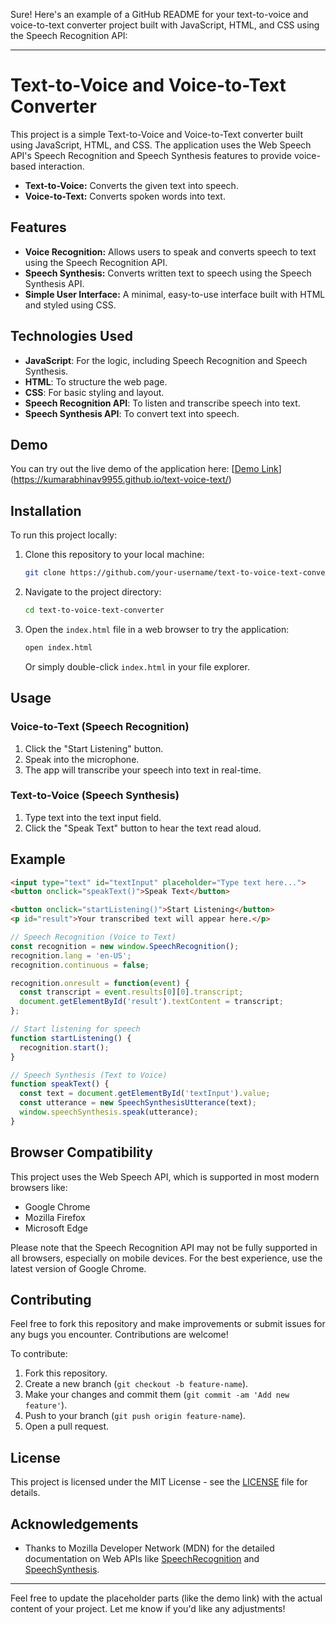 Sure! Here's an example of a GitHub README for your text-to-voice and voice-to-text converter project built with JavaScript, HTML, and CSS using the Speech Recognition API:

---

# Text-to-Voice and Voice-to-Text Converter

This project is a simple Text-to-Voice and Voice-to-Text converter built using JavaScript, HTML, and CSS. The application uses the Web Speech API's Speech Recognition and Speech Synthesis features to provide voice-based interaction.

- **Text-to-Voice:** Converts the given text into speech.
- **Voice-to-Text:** Converts spoken words into text.

## Features

- **Voice Recognition:** Allows users to speak and converts speech to text using the Speech Recognition API.
- **Speech Synthesis:** Converts written text to speech using the Speech Synthesis API.
- **Simple User Interface:** A minimal, easy-to-use interface built with HTML and styled using CSS.

## Technologies Used

- **JavaScript**: For the logic, including Speech Recognition and Speech Synthesis.
- **HTML**: To structure the web page.
- **CSS**: For basic styling and layout.
- **Speech Recognition API**: To listen and transcribe speech into text.
- **Speech Synthesis API**: To convert text into speech.

## Demo

You can try out the live demo of the application here: [[Demo Link](#)](https://kumarabhinav9955.github.io/text-voice-text/)

## Installation

To run this project locally:

1. Clone this repository to your local machine:

   ```bash
   git clone https://github.com/your-username/text-to-voice-text-converter.git
   ```

2. Navigate to the project directory:

   ```bash
   cd text-to-voice-text-converter
   ```

3. Open the `index.html` file in a web browser to try the application:

   ```bash
   open index.html
   ```

   Or simply double-click `index.html` in your file explorer.

## Usage

### Voice-to-Text (Speech Recognition)
1. Click the "Start Listening" button.
2. Speak into the microphone.
3. The app will transcribe your speech into text in real-time.

### Text-to-Voice (Speech Synthesis)
1. Type text into the text input field.
2. Click the "Speak Text" button to hear the text read aloud.

## Example

```html
<input type="text" id="textInput" placeholder="Type text here...">
<button onclick="speakText()">Speak Text</button>

<button onclick="startListening()">Start Listening</button>
<p id="result">Your transcribed text will appear here.</p>
```

```javascript
// Speech Recognition (Voice to Text)
const recognition = new window.SpeechRecognition();
recognition.lang = 'en-US';
recognition.continuous = false;

recognition.onresult = function(event) {
  const transcript = event.results[0][0].transcript;
  document.getElementById('result').textContent = transcript;
};

// Start listening for speech
function startListening() {
  recognition.start();
}

// Speech Synthesis (Text to Voice)
function speakText() {
  const text = document.getElementById('textInput').value;
  const utterance = new SpeechSynthesisUtterance(text);
  window.speechSynthesis.speak(utterance);
}
```

## Browser Compatibility

This project uses the Web Speech API, which is supported in most modern browsers like:

- Google Chrome
- Mozilla Firefox
- Microsoft Edge

Please note that the Speech Recognition API may not be fully supported in all browsers, especially on mobile devices. For the best experience, use the latest version of Google Chrome.

## Contributing

Feel free to fork this repository and make improvements or submit issues for any bugs you encounter. Contributions are welcome!

To contribute:

1. Fork this repository.
2. Create a new branch (`git checkout -b feature-name`).
3. Make your changes and commit them (`git commit -am 'Add new feature'`).
4. Push to your branch (`git push origin feature-name`).
5. Open a pull request.

## License

This project is licensed under the MIT License - see the [LICENSE](LICENSE) file for details.

## Acknowledgements

- Thanks to Mozilla Developer Network (MDN) for the detailed documentation on Web APIs like [SpeechRecognition](https://developer.mozilla.org/en-US/docs/Web/API/SpeechRecognition) and [SpeechSynthesis](https://developer.mozilla.org/en-US/docs/Web/API/SpeechSynthesis).

---

Feel free to update the placeholder parts (like the demo link) with the actual content of your project. Let me know if you'd like any adjustments!
